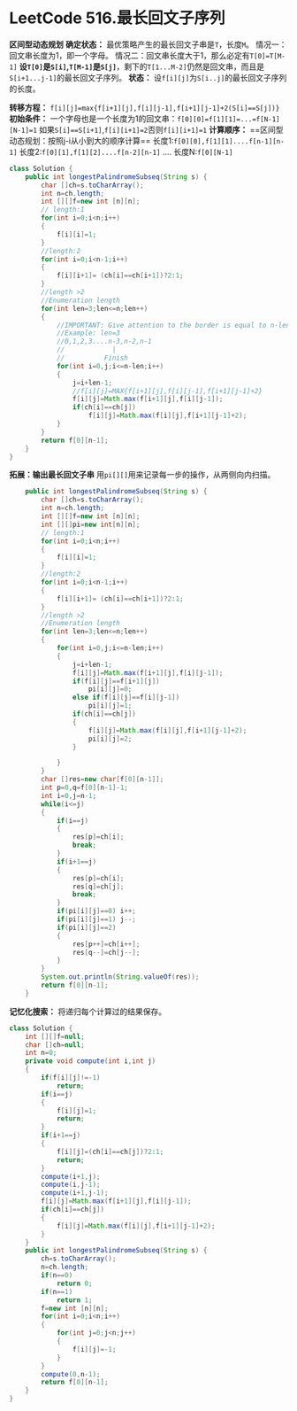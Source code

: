 # LeetCode 516.最长回文子序列

**区间型动态规划**
**确定状态：**
最优策略产生的最长回文子串是`T`，长度`M`。
情况一：回文串长度为1，即一个字母。
情况二：回文串长度大于1，那么必定有`T[0]=T[M-1]`
**设`T[0]`是`S[i]`,`T[M-1]`是`S[j]`**，剩下的`T[1...M-2]`仍然是回文串，而且是`S[i+1...j-1]`的最长回文子序列。
**状态：** 设`f[i][j]`为`S[i..j]`的最长回文子序列的长度。

**转移方程：**
`f[i][j]=max{f[i+1][j],f[i][j-1],f[i+1][j-1]+2(S[i]==S[j])}`
**初始条件：**
一个字母也是一个长度为1的回文串：`f[0][0]=f[1][1]=...=f[N-1][N-1]=1`
如果`S[i]==S[i+1]`,`f[i][i+1]=2`否则`f[i][i+1]=1`
**计算顺序：**
==区间型动态规划：按照j-i从小到大的顺序计算==
长度1:`f[0][0],f[1][1]....f[n-1][n-1]`
长度2:`f[0][1],f[1][2]....f[n-2][n-1]`
....
长度N:`f[0][N-1]`
````java
class Solution {
    public int longestPalindromeSubseq(String s) {
        char []ch=s.toCharArray();
        int n=ch.length;
        int [][]f=new int [n][n];
        // length:1
        for(int i=0;i<n;i++)
        {
            f[i][i]=1;
        }
        //length:2
        for(int i=0;i<n-1;i++)
        {
            f[i][i+1]= (ch[i]==ch[i+1])?2:1;
        }
        //length >2  
        //Enumeration length
        for(int len=3;len<=n;len++)
        {
            //IMPORTANT: Give attention to the border is equal to n-length
            //Example: len=3
            //0,1,2,3....n-3,n-2,n-1
            //            |
            //          Finish
            for(int i=0,j;i<=n-len;i++)
            {
                j=i+len-1;
                //f[i][j]=MAX{f[i+1][j],f[i][j-1],f[i+1][j-1]+2}
                f[i][j]=Math.max(f[i+1][j],f[i][j-1]);
                if(ch[i]==ch[j])
                    f[i][j]=Math.max(f[i][j],f[i+1][j-1]+2);
            }
        }
        return f[0][n-1];
    }
}
````
**拓展：输出最长回文子串**
用`pi[][]`用来记录每一步的操作，从两侧向内扫描。
````java
    public int longestPalindromeSubseq(String s) {
        char []ch=s.toCharArray();
        int n=ch.length;
        int [][]f=new int [n][n];
        int [][]pi=new int[n][n];
        // length:1
        for(int i=0;i<n;i++)
        {
            f[i][i]=1;
        }
        //length:2
        for(int i=0;i<n-1;i++)
        {
            f[i][i+1]= (ch[i]==ch[i+1])?2:1;
        }
        //length >2
        //Enumeration length
        for(int len=3;len<=n;len++)
        {
            for(int i=0,j;i<=n-len;i++)
            {
                j=i+len-1;
                f[i][j]=Math.max(f[i+1][j],f[i][j-1]);
                if(f[i][j]==f[i+1][j])
                    pi[i][j]=0;
                else if(f[i][j]==f[i][j-1])
                    pi[i][j]=1;
                if(ch[i]==ch[j])
                {
                    f[i][j]=Math.max(f[i][j],f[i+1][j-1]+2);
                    pi[i][j]=2;
                }

            }
        }
        char []res=new char[f[0][n-1]];
        int p=0,q=f[0][n-1]-1;
        int i=0,j=n-1;
        while(i<=j)
        {
            if(i==j)
            {
                res[p]=ch[i];
                break;
            }
            if(i+1==j)
            {
                res[p]=ch[i];
                res[q]=ch[j];
                break;
            }
            if(pi[i][j]==0) i++;
            if(pi[i][j]==1) j--;
            if(pi[i][j]==2)
            {
                res[p++]=ch[i++];
                res[q--]=ch[j--];
            }
        }
        System.out.println(String.valueOf(res));
        return f[0][n-1];
    }
````
**记忆化搜索：**
将递归每个计算过的结果保存。
````java
class Solution {
    int [][]f=null;
    char []ch=null;
    int n=0;
    private void compute(int i,int j)
    {
        if(f[i][j]!=-1)
            return;
        if(i==j)
        {
            f[i][j]=1;
            return;
        }
        if(i+1==j)
        {
            f[i][j]=(ch[i]==ch[j])?2:1;
            return;
        }
        compute(i+1,j);
        compute(i,j-1);
        compute(i+1,j-1);
        f[i][j]=Math.max(f[i+1][j],f[i][j-1]);
        if(ch[i]==ch[j])
        {
            f[i][j]=Math.max(f[i][j],f[i+1][j-1]+2);
        }
    }
    public int longestPalindromeSubseq(String s) {
        ch=s.toCharArray();
        n=ch.length;
        if(n==0)
            return 0;
        if(n==1)
            return 1;
        f=new int [n][n];
        for(int i=0;i<n;i++)
        {
            for(int j=0;j<n;j++)
            {
                f[i][j]=-1;
            }
        }
        compute(0,n-1);
        return f[0][n-1];
    }
}
````